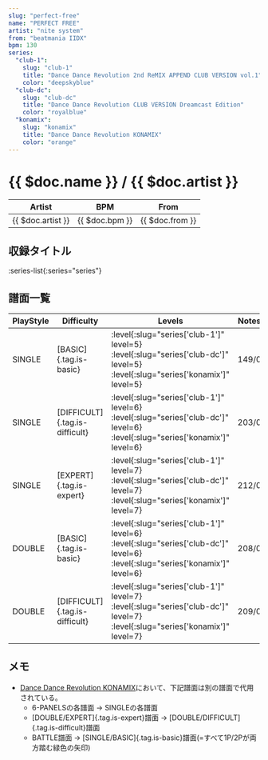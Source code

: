 ```yaml
---
slug: "perfect-free"
name: "PERFECT FREE"
artist: "nite system"
from: "beatmania IIDX"
bpm: 130
series:
  "club-1":
    slug: "club-1"
    title: "Dance Dance Revolution 2nd ReMIX APPEND CLUB VERSION vol.1"
    color: "deepskyblue"
  "club-dc":
    slug: "club-dc"
    title: "Dance Dance Revolution CLUB VERSION Dreamcast Edition"
    color: "royalblue"
  "konamix":
    slug: "konamix"
    title: "Dance Dance Revolution KONAMIX"
    color: "orange"
---
```


# {{ $doc.name }} / {{ $doc.artist }}

|Artist|BPM|From|
|------|---|----|
|{{ $doc.artist }}|{{ $doc.bpm }}|{{ $doc.from }}|

## 収録タイトル

:series-list{:series="series"}

## 譜面一覧

|PlayStyle|Difficulty|Levels|Notes|Movie|
|---------|----------|------|-----|-----|
|SINGLE|[BASIC]{.tag.is-basic}|:level{:slug="series['club-1']" level=5} :level{:slug="series['club-dc']" level=5} :level{:slug="series['konamix']" level=5}|149/0||
|SINGLE|[DIFFICULT]{.tag.is-difficult}|:level{:slug="series['club-1']" level=6} :level{:slug="series['club-dc']" level=6} :level{:slug="series['konamix']" level=6}|203/0||
|SINGLE|[EXPERT]{.tag.is-expert}|:level{:slug="series['club-1']" level=7} :level{:slug="series['club-dc']" level=7} :level{:slug="series['konamix']" level=7}|212/0||
|DOUBLE|[BASIC]{.tag.is-basic}|:level{:slug="series['club-1']" level=6} :level{:slug="series['club-dc']" level=6} :level{:slug="series['konamix']" level=6}|208/0||
|DOUBLE|[DIFFICULT]{.tag.is-difficult}|:level{:slug="series['club-1']" level=7} :level{:slug="series['club-dc']" level=7} :level{:slug="series['konamix']" level=7}|209/0||

## メモ

- [Dance Dance Revolution KONAMIX](/series/konamix)において、下記譜面は別の譜面で代用されている。
  - 6-PANELSの各譜面 → SINGLEの各譜面
  - [DOUBLE/EXPERT]{.tag.is-expert}譜面 → [DOUBLE/DIFFICULT]{.tag.is-difficult}譜面
  - BATTLE譜面 → [SINGLE/BASIC]{.tag.is-basic}譜面(=すべて1P/2Pが両方踏む緑色の矢印)
